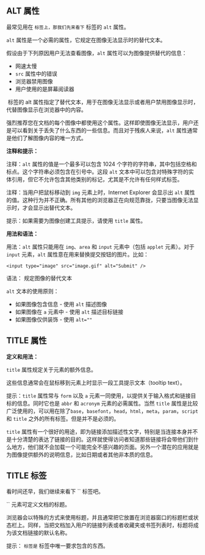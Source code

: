 ## ALT 属性

最常见用在 `` 标签上，那我们先来看下 `` 标签的 `alt` 属性。

`alt` 属性是一个必需的属性，它规定在图像无法显示时的替代文本。

假设由于下列原因用户无法查看图像，`alt` 属性可以为图像提供替代的信息：

- 网速太慢
- `src` 属性中的错误
- 浏览器禁用图像
- 用户使用的是屏幕阅读器

<img> 标签的 alt 属性指定了替代文本，用于在图像无法显示或者用户禁用图像显示时，代替图像显示在浏览器中的内容。

强烈推荐您在文档的每个图像中都使用这个属性。这样即使图像无法显示，用户还是可以看到关于丢失了什么东西的一些信息。而且对于残疾人来说，`alt` 属性通常是他们了解图像内容的唯一方式。

**注释和提示：**

注释：`alt` 属性的值是一个最多可以包含 1024 个字符的字符串，其中包括空格和标点。这个字符串必须包含在引号中。这段 `alt` 文本中可以包含对特殊字符的实体引用，但它不允许包含其他类别的标记，尤其是不允许有任何样式标签。

注释：当用户把鼠标移动到 `img` 元素上时，Internet Explorer 会显示出 `alt` 属性的值。这种行为并不正确。所有其他的浏览器正在向规范靠拢，只要当图像无法显示时，才会显示出替代文本。

提示：如果需要为图像创建工具提示，请使用 `title` 属性。

**用法和语法：**

用法：`alt` 属性只能用在 `img`、`area` 和 `input` 元素中（包括 `applet` 元素）。对于 `input` 元素，`alt` 属性意在用来替换提交按钮的图片。比如：

```
<input type="image" src="image.gif" alt="Submit" />
```

语法：
规定图像的替代文本

`alt` 文本的使用原则：

- 如果图像包含信息 - 使用 `alt` 描述图像
- 如果图像在 `a` 元素中 - 使用 `alt` 描述目标链接
- 如果图像仅供装饰 - 使用 `alt=""`

## TITLE 属性

**定义和用法：**

`title` 属性规定关于元素的额外信息。

这些信息通常会在鼠标移到元素上时显示一段工具提示文本（tooltip text）。

提示：`title` 属性常与 `form` 以及 `a` 元素一同使用，以提供关于输入格式和链接目标的信息。同时它也是 `abbr` 和 `acronym` 元素的必需属性。当然 `title` 属性是比较广泛使用的，可以用在除了`base`，`basefont`，`head`，`html`，`meta`，`param`，`script` 和 `title` 之外的所有标签。但是并不是必须的。

`title` 属性有一个很好的用途，即为链接添加描述性文字，特别是当连接本身并不是十分清楚的表达了链接的目的。这样就使得访问者知道那些链接将会带他们到什么地方，他们就不会加载一个可能完全不感兴趣的页面。另外一个潜在的应用就是为图像提供额外的说明信息，比如日期或者其他非本质的信息。

## TITLE 标签

看时间还早，我们继续来看下 `` 标签吧。

`` 元素可定义文档的标题。

浏览器会以特殊的方式来使用标题，并且通常把它放置在浏览器窗口的标题栏或状态栏上。同样，当把文档加入用户的链接列表或者收藏夹或书签列表时，标题将成为该文档链接的默认名称。

提示： `` 标签是 `` 标签中唯一要求包含的东西。